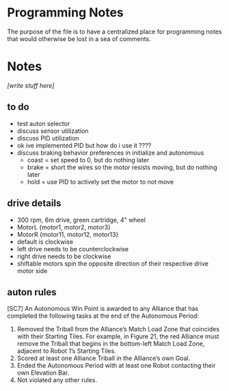 # Programming Notes

The purpose of the file is to have a centralized place for programming notes that would otherwise be lost in a sea of comments.

# Notes

_[write stuff here]_

## to do
- test auton selector
- discuss sensor utilization
- discuss PID utilization
- ok ive implemented PID but how do i use it ????
- discuss braking behavior preferences in initialize and autonomous
    - coast = set speed to 0, but do nothing later
    - brake = short the wires so the motor resists moving, but do nothing later
    - hold = use PID to actively set the motor to not move

## drive details

- 300 rpm, 6m drive, green cartridge, 4" wheel
- MotorL {motor1, motor2, motor3}
- MotorR {motor11, motor12, motor13}
- default is clockwise
- left drive needs to be counterclockwise
- right drive needs to be clockwise
- shiftable motors spin the opposite direction of their respective drive motor side

## auton rules

[SC7] An Autonomous Win Point is awarded to any Alliance that has completed the following tasks at the end of the Autonomous Period:

1. Removed the Triball from the Alliance’s Match Load Zone that coincides with their Starting Tiles. For example, in Figure 21, the red Alliance must remove the Triball that begins in the bottom-left Match Load Zone, adjacent to Robot 1’s Starting Tiles.
2. Scored at least one Alliance Triball in the Alliance’s own Goal.
3. Ended the Autonomous Period with at least one Robot contacting their own Elevation Bar.
4. Not violated any other rules.
 